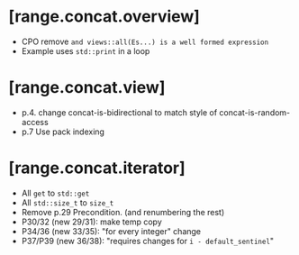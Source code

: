# [range.concat.overview]

- CPO remove `and views::all(Es...) is a well formed expression`
- Example uses `std::print` in a loop

# [range.concat.view]

- p.4. change concat-is-bidirectional to match style of concat-is-random-access
- p.7 Use pack indexing

# [range.concat.iterator]

- All `get` to `std::get`
- All `std::size_t` to `size_t`
- Remove p.29 Precondition.  (and renumbering the rest)
- P30/32 (new 29/31): make temp copy
- P34/36 (new 33/35): "for every integer" change
- P37/P39 (new 36/38): "requires changes for `i - default_sentinel`"
